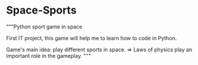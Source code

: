 # Space-Sports
"""Python sport game in space

First IT project, this game will help me to learn how to code in Python.

Game's main idea: play different sports in space.
=> Laws of physics play an important role in the gameplay. """
